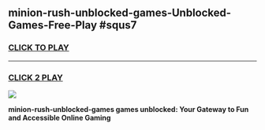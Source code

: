 
## minion-rush-unblocked-games-Unblocked-Games-Free-Play #squs7
<h3>
<a href="https://us.freeplayer.one?title=minion-rush-unblocked-games&ref=9M">CLICK TO PLAY</a></h3>
<hr>

<h3>
<a href="https://us.freeplayer.one?title=minion-rush-unblocked-games&ref=9M">CLICK 2 PLAY</a>
  
</h3>

<a href="https://us.freeplayer.one?title=minion-rush-unblocked-games&ref=9M"><img src="https://clearcache.store/games.png"></a>


**minion-rush-unblocked-games games unblocked: Your Gateway to Fun and Accessible Online Gaming**
